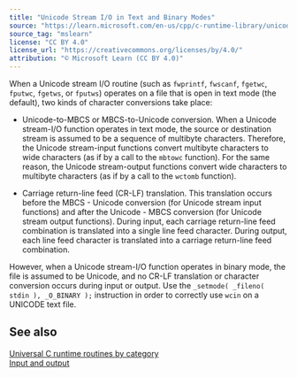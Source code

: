 ```yaml
---
title: "Unicode Stream I/O in Text and Binary Modes"
source: "https://learn.microsoft.com/en-us/cpp/c-runtime-library/unicode-stream-i-o-in-text-and-binary-modes?view=msvc-170"
source_tag: "mslearn"
license: "CC BY 4.0"
license_url: "https://creativecommons.org/licenses/by/4.0/"
attribution: "© Microsoft Learn (CC BY 4.0)"
---
```

When a Unicode stream I/O routine (such as `fwprintf`, `fwscanf`, `fgetwc`, `fputwc`, `fgetws`, or `fputws`) operates on a file that is open in text mode (the default), two kinds of character conversions take place:

*   Unicode-to-MBCS or MBCS-to-Unicode conversion. When a Unicode stream-I/O function operates in text mode, the source or destination stream is assumed to be a sequence of multibyte characters. Therefore, the Unicode stream-input functions convert multibyte characters to wide characters (as if by a call to the `mbtowc` function). For the same reason, the Unicode stream-output functions convert wide characters to multibyte characters (as if by a call to the `wctomb` function).
    
*   Carriage return-line feed (CR-LF) translation. This translation occurs before the MBCS - Unicode conversion (for Unicode stream input functions) and after the Unicode - MBCS conversion (for Unicode stream output functions). During input, each carriage return-line feed combination is translated into a single line feed character. During output, each line feed character is translated into a carriage return-line feed combination.
    

However, when a Unicode stream-I/O function operates in binary mode, the file is assumed to be Unicode, and no CR-LF translation or character conversion occurs during input or output. Use the `_setmode( _fileno( stdin ), _O_BINARY );` instruction in order to correctly use `wcin` on a UNICODE text file.

## See also

[Universal C runtime routines by category](https://learn.microsoft.com/en-us/cpp/c-runtime-library/run-time-routines-by-category?view=msvc-170)  
[Input and output](https://learn.microsoft.com/en-us/cpp/c-runtime-library/input-and-output?view=msvc-170)